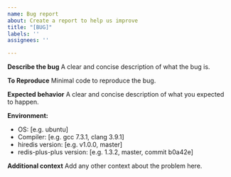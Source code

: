 ```yaml
---
name: Bug report
about: Create a report to help us improve
title: "[BUG]"
labels: ''
assignees: ''

---
```


**Describe the bug**
A clear and concise description of what the bug is.

**To Reproduce**
Minimal code to reproduce the bug.

**Expected behavior**
A clear and concise description of what you expected to happen.

**Environment:**
 - OS: [e.g. ubuntu]
 - Compiler: [e.g. gcc 7.3.1, clang 3.9.1]
 - hiredis version: [e.g. v1.0.0, master]
 - redis-plus-plus version: [e.g. 1.3.2, master, commit b0a42e]

**Additional context**
Add any other context about the problem here.

